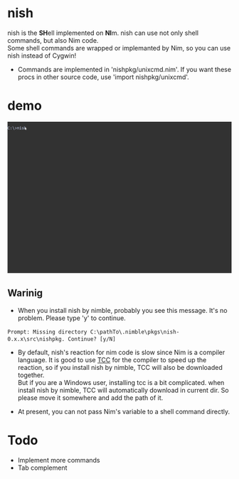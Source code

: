 # nish

nish is the **SH**ell implemented on **NI**m.
nish can use not only shell commands, but also Nim code.  
Some shell commands are wrapped or implemanted by Nim,
so you can use nish instead of Cygwin!


* Commands are implemented in 'nishpkg/unixcmd.nim'.
If you want these procs in other source code, use 'import nishpkg/unixcmd'.

# demo

![demo](demo/nishdemo.gif)

## Warinig

* When you install nish by nimble, probably you see this message. It's no problem. Please type 'y' to continue.

```
Prompt: Missing directory C:\pathTo\.nimble\pkgs\nish-0.x.x\src\nishpkg. Continue? [y/N]
```


* By default, nish's reaction for nim code is slow since Nim is a compiler language.
It is good to use [TCC](https://bellard.org/tcc/) for the compiler to speed up the reaction, so if you install nish by nimble, TCC will also be downloaded together.  
But if you are a Windows user, installing tcc is a bit complicated. when install nish by nimble, TCC will automatically download in current dir. So please move it somewhere and add the path of it.

* At present, you can not pass Nim's variable to a shell command directly.
# Todo

* Implement more commands
* Tab complement
